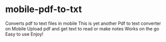 # mobile-pdf-to-txt
Converts pdf to text files in mobile
This is yet another Pdf to text converter on Mobile
Upload pdf and get text to read or make notes
Works on the go
Easy to use
Enjoy!
